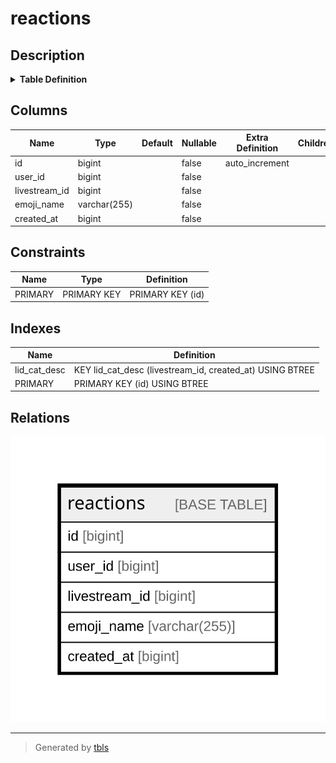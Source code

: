 # reactions

## Description

<details>
<summary><strong>Table Definition</strong></summary>

```sql
CREATE TABLE `reactions` (
  `id` bigint NOT NULL AUTO_INCREMENT,
  `user_id` bigint NOT NULL,
  `livestream_id` bigint NOT NULL,
  `emoji_name` varchar(255) CHARACTER SET utf8mb4 COLLATE utf8mb4_bin NOT NULL,
  `created_at` bigint NOT NULL,
  PRIMARY KEY (`id`),
  KEY `lid_cat_desc` (`livestream_id`,`created_at` DESC)
) ENGINE=InnoDB AUTO_INCREMENT=[Redacted by tbls] DEFAULT CHARSET=utf8mb4 COLLATE=utf8mb4_bin
```

</details>

## Columns

| Name | Type | Default | Nullable | Extra Definition | Children | Parents | Comment |
| ---- | ---- | ------- | -------- | ---------------- | -------- | ------- | ------- |
| id | bigint |  | false | auto_increment |  |  |  |
| user_id | bigint |  | false |  |  |  |  |
| livestream_id | bigint |  | false |  |  |  |  |
| emoji_name | varchar(255) |  | false |  |  |  |  |
| created_at | bigint |  | false |  |  |  |  |

## Constraints

| Name | Type | Definition |
| ---- | ---- | ---------- |
| PRIMARY | PRIMARY KEY | PRIMARY KEY (id) |

## Indexes

| Name | Definition |
| ---- | ---------- |
| lid_cat_desc | KEY lid_cat_desc (livestream_id, created_at) USING BTREE |
| PRIMARY | PRIMARY KEY (id) USING BTREE |

## Relations

![er](reactions.svg)

---

> Generated by [tbls](https://github.com/k1LoW/tbls)
